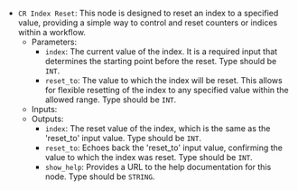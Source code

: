 - `CR Index Reset`: This node is designed to reset an index to a specified value, providing a simple way to control and reset counters or indices within a workflow.
    - Parameters:
        - `index`: The current value of the index. It is a required input that determines the starting point before the reset. Type should be `INT`.
        - `reset_to`: The value to which the index will be reset. This allows for flexible resetting of the index to any specified value within the allowed range. Type should be `INT`.
    - Inputs:
    - Outputs:
        - `index`: The reset value of the index, which is the same as the 'reset_to' input value. Type should be `INT`.
        - `reset_to`: Echoes back the 'reset_to' input value, confirming the value to which the index was reset. Type should be `INT`.
        - `show_help`: Provides a URL to the help documentation for this node. Type should be `STRING`.
